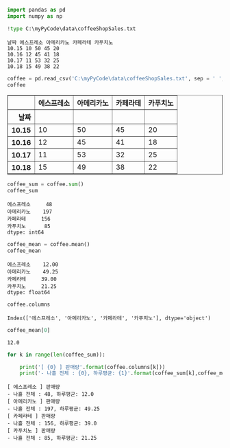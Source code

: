 

```python
import pandas as pd
import numpy as np
```


```python
!type C:\myPyCode\data\coffeeShopSales.txt
```

    날짜 에스프레소 아메리카노 카페라테 카푸치노
    10.15 10 50 45 20
    10.16 12 45 41 18
    10.17 11 53 32 25
    10.18 15 49 38 22
    


```python
coffee = pd.read_csv('C:\myPyCode\data\coffeeShopSales.txt', sep = ' ',encoding="cp949",index_col='날짜')
coffee
```




<div>
<style scoped>
    .dataframe tbody tr th:only-of-type {
        vertical-align: middle;
    }

    .dataframe tbody tr th {
        vertical-align: top;
    }

    .dataframe thead th {
        text-align: right;
    }
</style>
<table border="1" class="dataframe">
  <thead>
    <tr style="text-align: right;">
      <th></th>
      <th>에스프레소</th>
      <th>아메리카노</th>
      <th>카페라테</th>
      <th>카푸치노</th>
    </tr>
    <tr>
      <th>날짜</th>
      <th></th>
      <th></th>
      <th></th>
      <th></th>
    </tr>
  </thead>
  <tbody>
    <tr>
      <th>10.15</th>
      <td>10</td>
      <td>50</td>
      <td>45</td>
      <td>20</td>
    </tr>
    <tr>
      <th>10.16</th>
      <td>12</td>
      <td>45</td>
      <td>41</td>
      <td>18</td>
    </tr>
    <tr>
      <th>10.17</th>
      <td>11</td>
      <td>53</td>
      <td>32</td>
      <td>25</td>
    </tr>
    <tr>
      <th>10.18</th>
      <td>15</td>
      <td>49</td>
      <td>38</td>
      <td>22</td>
    </tr>
  </tbody>
</table>
</div>




```python
coffee_sum = coffee.sum()
coffee_sum
```




    에스프레소     48
    아메리카노    197
    카페라테     156
    카푸치노      85
    dtype: int64




```python
coffee_mean = coffee.mean()
coffee_mean
```




    에스프레소    12.00
    아메리카노    49.25
    카페라테     39.00
    카푸치노     21.25
    dtype: float64




```python
coffee.columns
```




    Index(['에스프레소', '아메리카노', '카페라테', '카푸치노'], dtype='object')




```python
coffee_mean[0]
```




    12.0




```python
for k in range(len(coffee_sum)):

    print('[ {0} ] 판매량'.format(coffee.columns[k]))
    print('- 나흘 전체 : {0}, 하루평균: {1}'.format(coffee_sum[k],coffee_mean[k]))

```

    [ 에스프레소 ] 판매량
    - 나흘 전체 : 48, 하루평균: 12.0
    [ 아메리카노 ] 판매량
    - 나흘 전체 : 197, 하루평균: 49.25
    [ 카페라테 ] 판매량
    - 나흘 전체 : 156, 하루평균: 39.0
    [ 카푸치노 ] 판매량
    - 나흘 전체 : 85, 하루평균: 21.25
    
